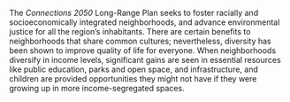 The _Connections 2050_ Long-Range Plan seeks to foster racially and socioeconomically integrated neighborhoods, and advance environmental justice for all the region’s inhabitants. There are certain benefits to neighborhoods that share common cultures; nevertheless, diversity has been shown to improve quality of life for everyone. When neighborhoods diversify in income levels, significant gains are seen in essential resources like public education, parks and open space, and infrastructure, and children are provided opportunities they might not have if they were growing up in more income-segregated spaces.